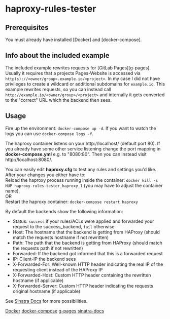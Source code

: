 # haproxy-rules-tester

## Prerequisites
You must already have installed [Docker] and [docker-compose].

## Info about the included example
The included example rewrites requests for [GitLab Pages][g-pages]. Usually it requires that a projects Pages-Website is accessed via `http(s)://<owner/group>.example.io/<project>`. In my case I did not have privileges to create a wildcard or additional subdomains for `example.io`. This example rewrites requests, so you can instead call `http://example.io/<owner/group>/<project>` and internally it gets converted to the "correct" URL which the backend then sees.

## Usage
Fire up the environment: `docker-compose up -d`. If you want to watch the logs you can use `docker-compose logs -f`.

The haproxy container listens on your http://localhost/ (default port 80). If you already have some other service listening change the port mapping in **docker-compose.yml** e.g. to "8080:80". Then you can instead visit http://localhost:8080/.

You can easily edit **haproxy.cfg** to test any rules and settings you'd like. After your changes you either have to:  
Reload the haproxy process running inside the container: `docker kill -s HUP haproxy-rules-tester_haproxy_1` (you may have to adjust the container name).  
OR  
Restart the haproxy container: `docker-compose restart haproxy`

By default the backends show the following information:
 - Status: `success` if your rules/ACLs were applied and forwarded your request to the success_backend, `fail` otherwise
 - Host: The hostname that the backend is getting from HAProxy (should match the requests hostname if not rewritten)
 - Path: The path that the backend is getting from HAProxy (should match the requests path if not rewritten)
 - Forwarded: If the backend got informed that this is a forwarded request
 - IP: Client-IP the backend sees
 - X-Forwarded-For: Well-known HTTP header indicating the real IP of the requesting client instead of the HAProxy IP
 - X-Forwarded-Host: Custom HTTP header containing the rewritten hostname (if applicable)
 - X-Forwarded-Server: Custom HTTP header indicating the requests original hostname (if applicable)

See [Sinatra Docs](sinatra-docs) for more possibilities.

[Docker](https://docs.docker.com/get-docker/)
[docker-compose](https://docs.docker.com/compose/install/)
[g-pages](https://docs.gitlab.com/ee/user/project/pages/)
[sinatra-docs](https://rubydoc.info/gems/sinatra)

